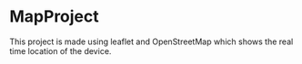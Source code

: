 # MapProject
This project is made using leaflet and OpenStreetMap which shows the real time location of the device.
